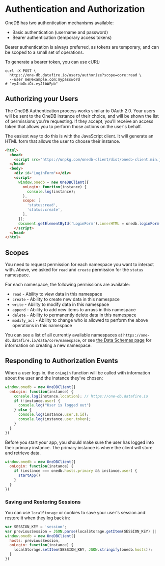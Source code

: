 # Authentication and Authorization

OneDB has two authentication mechanisms available:
* Basic authentication (username and password)
* Bearer authentication (temporary access tokens)

Bearer authentication is always preferred, as tokens are temporary, and can be scoped
to a small set of operations.

To generate a bearer token, you can use cURL:

```
curl -X POST \
  https://one-db.datafire.io/users/authorize?scope=core:read \
  --user me@example.com:mypassword
# "eyJhbGciOi.eyJlbWFpb"
```

## Authorizing your Users
The OneDB Authentication process works similar to OAuth 2.0. Your users will be sent
to the OneDB instance of their choice, and will be shown the list of permissions you're requesting.
If they accept, you'll receive an access token that allows you to perform those actions on the
user's behalf.


The easiest way to do this is with the JavaScript client. It will generate an HTML form that
allows the user to choose their instance.

```html
<html>
  <head>
    <script src="https://unpkg.com/onedb-client/dist/onedb-client.min.js"></script>
  </head>
  <body>
    <div id="LoginForm"></div>
    <script>
	  window.onedb = new OneDBClient({
		onLogin: function(instance) {
          console.log(instance);
		},
		scope: [
          'status:read',
          'status:create',
        ],
	  });
      document.getElementById('LoginForm').innerHTML = onedb.loginForm();
    </script>
  </head>
</html>
```

## Scopes
You need to request permission for each namespace you want to interact with. Above,
we asked for `read` and `create` permission for the `status` namespace.

For each namespace, the following permissions are available:

* `read` - Ability to view data in this namespace
* `create` - Ability to create new data in this namespace
* `write` - Ability to modify data in this namespace
* `append` - Ability to add new items to arrays in this namespace
* `delete` - Ability to permanently delete data in this namespace
* `modify_acl` - Ability to change who is allowed to perform the above operations in this namespace

You can see a list of all currently available namespaces at `https://one-db.datafire.io/data/core/namespace`,
or see [the Data Schemas page](/Create_an_App/Data_Schemas) for information on creating a new namespace.

## Responding to Authorization Events

When a user logs in, the `onLogin` function will be called with information about
the user and the instance they've chosen:

```js
window.onedb = new OneDBClient({
  onLogin: function(instance) {
    console.log(instance.location); // https://one-db.datafire.io
    if (!instance.user) {
      console.log("User is logged out")
    } else {
      console.log(instance.user.$.id);
      console.log(instance.user.token);
    }
  }
})
```

Before you start your app, you should make sure the user has logged into their primary instance.
The primary instance is where the client will store and retrieve data.

```js
window.onedb = new OneDBClient({
  onLogin: function(instance) {
    if (instance === onedb.hosts.primary && instance.user) {
      startApp()
    }
  }
})
```

### Saving and Restoring Sessions

You can use `localStorage` or cookies to save your user's session and restore it when they log back in:

```js
var SESSION_KEY = 'session';
var previousSession = JSON.parse(localStorage.getItem(SESSION_KEY) || 'null');
window.onedb = new OneDBClient({
  hosts: previousSession,
  onLogin: function(instance) {
    localStorage.setItem(SESSION_KEY, JSON.stringify(onedb.hosts));
  }
})
```
